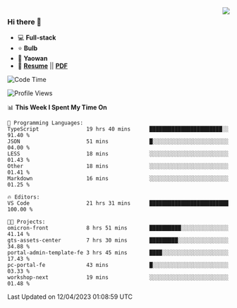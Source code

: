 <img align="right" src="https://github-readme-stats.vercel.app/api?username=LolipopJ&show_icons=true&count_private=true&hide_title=true&include_all_commits=true&theme=vue">

### Hi there 👋

- :computer: **Full-stack**
- :star: **Bulb**
- :pill: **Yaowan**
- :milky_way: [**Resume**](https://lolipopj.github.io/resume/) || [**PDF**](https://cdn.jsdelivr.net/gh/lolipopj/resume/export/resume-en.pdf)

<!--START_SECTION:waka-->
![Code Time](http://img.shields.io/badge/Code%20Time-1%2C131%20hrs%2011%20mins-blue)

![Profile Views](http://img.shields.io/badge/Profile%20Views-0-blue)

📊 **This Week I Spent My Time On** 

```text
💬 Programming Languages: 
TypeScript               19 hrs 40 mins      ███████████████████████░░   91.40 % 
JSON                     51 mins             █░░░░░░░░░░░░░░░░░░░░░░░░   04.00 % 
LESS                     18 mins             ░░░░░░░░░░░░░░░░░░░░░░░░░   01.43 % 
Other                    18 mins             ░░░░░░░░░░░░░░░░░░░░░░░░░   01.41 % 
Markdown                 16 mins             ░░░░░░░░░░░░░░░░░░░░░░░░░   01.25 % 

🔥 Editors: 
VS Code                  21 hrs 31 mins      █████████████████████████   100.00 % 

🐱‍💻 Projects: 
omicron-front            8 hrs 51 mins       ██████████░░░░░░░░░░░░░░░   41.14 % 
gts-assets-center        7 hrs 30 mins       █████████░░░░░░░░░░░░░░░░   34.88 % 
portal-admin-template-fe 3 hrs 45 mins       ████░░░░░░░░░░░░░░░░░░░░░   17.43 % 
pc-portal-fe             43 mins             █░░░░░░░░░░░░░░░░░░░░░░░░   03.33 % 
workshop-next            19 mins             ░░░░░░░░░░░░░░░░░░░░░░░░░   01.48 % 
```


 Last Updated on 12/04/2023 01:08:59 UTC
<!--END_SECTION:waka-->
